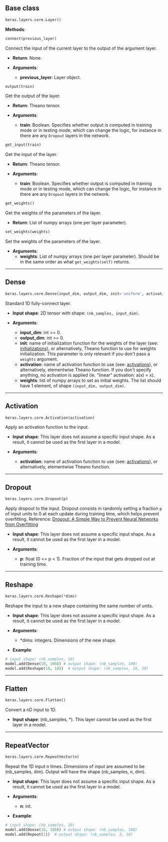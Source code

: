 ## Base class

```python
keras.layers.core.Layer()
```

__Methods__:

```python
connect(previous_layer)
```

Connect the input of the current layer to the output of the argument layer.

- __Return__: None.

- __Arguments__: 
    - __previous_layer__: Layer object.



```python
output(train)
```

Get the output of the layer.

- __Return__: Theano tensor.

- __Arguments__: 
    - __train__: Boolean. Specifies whether output is computed in training mode or in testing mode, which can change the logic, for instance in there are any `Dropout` layers in the network. 



```python
get_input(train)
```

Get the input of the layer.

- __Return__: Theano tensor.

- __Arguments__: 
    - __train__: Boolean. Specifies whether output is computed in training mode or in testing mode, which can change the logic, for instance in there are any `Dropout` layers in the network. 



```python
get_weights()
```

Get the weights of the parameters of the layer.

- __Return__: List of numpy arrays (one per layer parameter). 



```python
set_weights(weights)
```

Set the weights of the parameters of the layer.

- __Arguments__: 
    - __weights__: List of numpy arrays (one per layer parameter). Should be in the same order as what `get_weights(self)` returns.



---

## Dense
```python
keras.layers.core.Dense(input_dim, output_dim, init='uniform', activation='linear', weights=None)
```

Standard 1D fully-connect layer. 

- __Input shape__: 2D tensor with shape: `(nb_samples, input_dim)`.

- __Arguments__:

    - __input_dim__: int >= 0. 
    - __output_dim__: int >= 0. 
    - __init__: name of initialization function for the weights of the layer (see: [initializations](../initializations.md)), or alternatively, Theano function to use for weights initialization. This parameter is only relevant if you don't pass a `weights` argument.
    - __activation__: name of activation function to use (see: [activations](../activations.md)), or alternatively, elementwise Theano function. If you don't specify anything, no activation is applied (ie. "linear" activation: a(x) = x).
    - __weights__: list of numpy arrays to set as initial weights. The list should have 1 element, of shape `(input_dim, output_dim)`.


---

## Activation
```python
keras.layers.core.Activation(activation)
```
Apply an activation function to the input. 

- __Input shape__: This layer does not assume a specific input shape. As a result, it cannot be used as the first layer in a model.

- __Arguments__:

    - __activation__: name of activation function to use (see: [activations](../activations.md)), or alternatively, elementwise Theano function.


---

## Dropout
```python
keras.layers.core.Dropout(p)
```
Apply dropout to the input. Dropout consists in randomly setting a fraction `p` of input units to 0 at each update during training time, which helps prevent overfitting. Reference: [Dropout: A Simple Way to Prevent Neural Networks from Overfitting](http://www.cs.toronto.edu/~rsalakhu/papers/srivastava14a.pdf)

- __Input shape__: This layer does not assume a specific input shape. As a result, it cannot be used as the first layer in a model.

- __Arguments__:

    - __p__: float (0 <= p < 1). Fraction of the input that gets dropped out at training time. 


---

## Reshape
```python
keras.layers.core.Reshape(*dims)
```

Reshape the input to a new shape containing the same number of units. 

- __Input shape__: This layer does not assume a specific input shape. As a result, it cannot be used as the first layer in a model.

- __Arguments__:

    - *dims: integers. Dimensions of the new shape.

- __Example__:
```python
# input shape: (nb_samples, 10)
model.add(Dense(10, 100)) # output shape: (nb_samples, 100)
model.add(Reshape(10, 10))  # output shape: (nb_samples, 10, 10)
```

---

## Flatten
```python
keras.layers.core.Flatten()
```

Convert a nD input to 1D. 

- __Input shape__: (nb_samples, *). This layer cannot be used as the first layer in a model.

---

## RepeatVector
```python
keras.layers.core.RepeatVector(n)
```

Repeat the 1D input n times. Dimensions of input are assumed to be (nb_samples, dim). Output will have the shape (nb_samples, n, dim).

- __Input shape__: This layer does not assume a specific input shape. As a result, it cannot be used as the first layer in a model.

- __Arguments__:
    - __n__: int. 

- __Example__:

```python
# input shape: (nb_samples, 10)
model.add(Dense(10, 100)) # output shape: (nb_samples, 100)
model.add(Repeat(2))  # output shape: (nb_samples, 2, 10)
```

